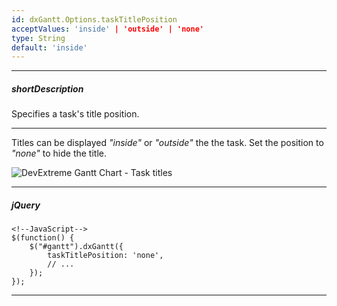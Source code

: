 ```yaml
---
id: dxGantt.Options.taskTitlePosition
acceptValues: 'inside' | 'outside' | 'none'
type: String
default: 'inside'
---
```

---
##### shortDescription
Specifies a task's title position.

---

Titles can be displayed *"inside"* or *"outside"* the the task. Set the position to *"none"* to hide the title.

![DevExtreme Gantt Chart - Task titles](/images/Gantt/task-title.png)

---
##### jQuery

    <!--JavaScript-->
    $(function() {
        $("#gantt").dxGantt({
            taskTitlePosition: 'none',
            // ...
        });
    }); 

---
